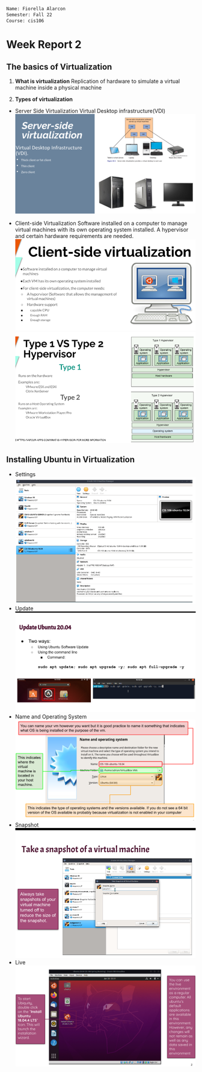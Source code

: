 ```
Name: Fiorella Alarcon
Semester: Fall 22
Course: cis106
```

# Week Report 2

## The basics of Virtualization

1. **What is virtualization**
Replication of hardware to simulate a virtual machine inside a physical machine

2. **Types of virtualization**

- Server Side Virtualization
Virtual Desktop infrastructure(VDI)
![serverside](serverside.png)

- Client-side Virtualization
Software installed on a computer to manage virtual machines with its own operating system installed. A hypervisor and certain hardware requirements are needed. 
![clientside](clientside.png)
![hypervisor](hypervisor.png)


## Installing Ubuntu in Virtualization
- Settings
  ![Settings](settings.png)
- Update 
  ![Update](update.png)
- Name and Operating System 
  ![nameandoperating](nameandoperatingsystem.png)
- Snapshot
  ![snapshot](snapshot.png)
- Live
  ![live](Live.png)